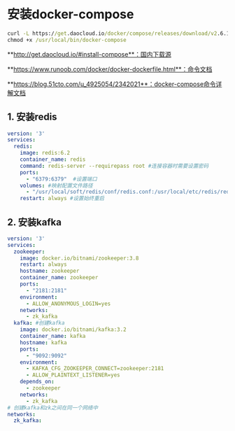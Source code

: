 # 安装docker-compose

```cmd
curl -L https://get.daocloud.io/docker/compose/releases/download/v2.6.1/docker-compose-`uname -s`-`uname -m` > /usr/local/bin/docker-compose
chmod +x /usr/local/bin/docker-compose
```

**http://get.daocloud.io/#install-compose**：国内下载源

**https://www.runoob.com/docker/docker-dockerfile.html**：命令文档

**https://blog.51cto.com/u_4925054/2342021**：docker-compose命令详解文档

## 1. 安装redis

```yml
version: '3'
services:
  redis:
    image: redis:6.2
    container_name: redis
    command: redis-server --requirepass root #连接容器时需要设置密码
    ports:
      - "6379:6379"  #设置端口
    volumes: #映射配置文件路径
      - "/usr/local/soft/redis/conf/redis.conf:/usr/local/etc/redis/redis.conf"
    restart: always #设置始终重启
```

## 2. 安装kafka

```yml
version: '3'
services:
  zookeeper:
    image: docker.io/bitnami/zookeeper:3.8
    restart: always
    hostname: zookeeper
    container_name: zookeeper
    ports:
      - "2181:2181"
    environment:
      - ALLOW_ANONYMOUS_LOGIN=yes
    networks:
      - zk_kafka
  kafka: #创建kafka
    image: docker.io/bitnami/kafka:3.2
    container_name: kafka
    hostname: kafka
    ports:
      - "9092:9092"
    environment:
      - KAFKA_CFG_ZOOKEEPER_CONNECT=zookeeper:2181
      - ALLOW_PLAINTEXT_LISTENER=yes
    depends_on:
      - zookeeper
    networks:
      - zk_kafka
# 创建kafka和zk之间在同一个网络中
networks:
  zk_kafka:
```



